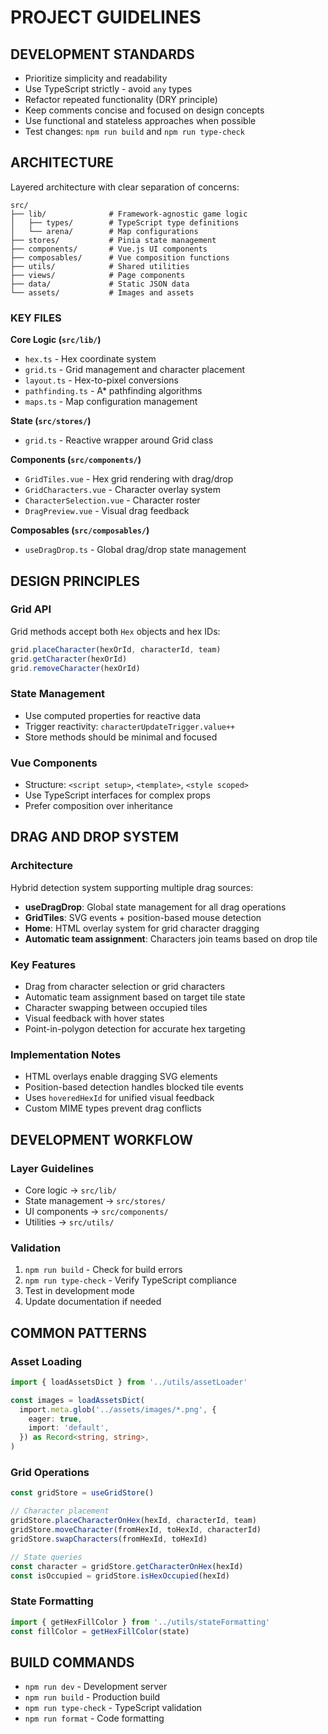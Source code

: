 # PROJECT GUIDELINES

## DEVELOPMENT STANDARDS

- Prioritize simplicity and readability
- Use TypeScript strictly - avoid `any` types
- Refactor repeated functionality (DRY principle)
- Keep comments concise and focused on design concepts
- Use functional and stateless approaches when possible
- Test changes: `npm run build` and `npm run type-check`

## ARCHITECTURE

Layered architecture with clear separation of concerns:

```
src/
├── lib/              # Framework-agnostic game logic
│   ├── types/        # TypeScript type definitions
│   └── arena/        # Map configurations
├── stores/           # Pinia state management
├── components/       # Vue.js UI components
├── composables/      # Vue composition functions
├── utils/            # Shared utilities
├── views/            # Page components
├── data/             # Static JSON data
└── assets/           # Images and assets
```

### KEY FILES

**Core Logic (`src/lib/`)**

- `hex.ts` - Hex coordinate system
- `grid.ts` - Grid management and character placement
- `layout.ts` - Hex-to-pixel conversions
- `pathfinding.ts` - A\* pathfinding algorithms
- `maps.ts` - Map configuration management

**State (`src/stores/`)**

- `grid.ts` - Reactive wrapper around Grid class

**Components (`src/components/`)**

- `GridTiles.vue` - Hex grid rendering with drag/drop
- `GridCharacters.vue` - Character overlay system
- `CharacterSelection.vue` - Character roster
- `DragPreview.vue` - Visual drag feedback

**Composables (`src/composables/`)**

- `useDragDrop.ts` - Global drag/drop state management

## DESIGN PRINCIPLES

### Grid API

Grid methods accept both `Hex` objects and hex IDs:

```typescript
grid.placeCharacter(hexOrId, characterId, team)
grid.getCharacter(hexOrId)
grid.removeCharacter(hexOrId)
```

### State Management

- Use computed properties for reactive data
- Trigger reactivity: `characterUpdateTrigger.value++`
- Store methods should be minimal and focused

### Vue Components

- Structure: `<script setup>`, `<template>`, `<style scoped>`
- Use TypeScript interfaces for complex props
- Prefer composition over inheritance

## DRAG AND DROP SYSTEM

### Architecture

Hybrid detection system supporting multiple drag sources:

- **useDragDrop**: Global state management for all drag operations
- **GridTiles**: SVG events + position-based mouse detection
- **Home**: HTML overlay system for grid character dragging
- **Automatic team assignment**: Characters join teams based on drop tile

### Key Features

- Drag from character selection or grid characters
- Automatic team assignment based on target tile state
- Character swapping between occupied tiles
- Visual feedback with hover states
- Point-in-polygon detection for accurate hex targeting

### Implementation Notes

- HTML overlays enable dragging SVG elements
- Position-based detection handles blocked tile events
- Uses `hoveredHexId` for unified visual feedback
- Custom MIME types prevent drag conflicts

## DEVELOPMENT WORKFLOW

### Layer Guidelines

- Core logic → `src/lib/`
- State management → `src/stores/`
- UI components → `src/components/`
- Utilities → `src/utils/`

### Validation

1. `npm run build` - Check for build errors
2. `npm run type-check` - Verify TypeScript compliance
3. Test in development mode
4. Update documentation if needed

## COMMON PATTERNS

### Asset Loading

```typescript
import { loadAssetsDict } from '../utils/assetLoader'

const images = loadAssetsDict(
  import.meta.glob('../assets/images/*.png', {
    eager: true,
    import: 'default',
  }) as Record<string, string>,
)
```

### Grid Operations

```typescript
const gridStore = useGridStore()

// Character placement
gridStore.placeCharacterOnHex(hexId, characterId, team)
gridStore.moveCharacter(fromHexId, toHexId, characterId)
gridStore.swapCharacters(fromHexId, toHexId)

// State queries
const character = gridStore.getCharacterOnHex(hexId)
const isOccupied = gridStore.isHexOccupied(hexId)
```

### State Formatting

```typescript
import { getHexFillColor } from '../utils/stateFormatting'
const fillColor = getHexFillColor(state)
```

## BUILD COMMANDS

- `npm run dev` - Development server
- `npm run build` - Production build
- `npm run type-check` - TypeScript validation
- `npm run format` - Code formatting

